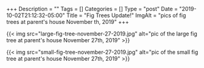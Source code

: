 +++
Description = ""
Tags = []
Categories = []
Type = "post"
Date = "2019-10-02T21:12:32-05:00"
Title = "Fig Trees Update!"
ImgAlt = "pics of fig trees at parent's house November th, 2019"
+++

{{< img src="large-fig-tree-november-27-2019.jpg" alt="pic of the large fig tree at parent's house November 27th, 2019" >}}

{{< img src="small-fig-tree-november-27-2019.jpg" alt="pic of the small fig tree at parent's house November 27th, 2019" >}}